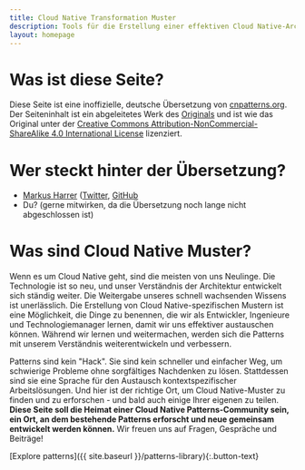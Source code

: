 ```yaml
---
title: Cloud Native Transformation Muster
description: Tools für die Erstellung einer effektiven Cloud Native-Architektur - und für die Umgestaltung unserer Arbeitsweise
layout: homepage
---
```


# Was ist diese Seite?

Diese Seite ist eine inoffizielle, deutsche Übersetzung von [cnpatterns.org](https://cnpatterns.org). Der Seiteninhalt ist ein abgeleitetes Werk des [Originals](https://github.com/ContainerSolutions/cloud-native-patterns) und ist wie das Original unter der [Creative Commons Attribution-NonCommercial-ShareAlike 4.0 International License](https://creativecommons.org/licenses/by-nc-sa/4.0) lizenziert.

# Wer steckt hinter der Übersetzung?

* [Markus Harrer](https://markusharrer.de/) ([Twitter](https://twitter.com/feststelltaste), [GitHub](https://github.com/feststelltaste)
* Du? (gerne mitwirken, da die Übersetzung noch lange nicht abgeschlossen ist)

# Was sind Cloud Native Muster?

Wenn es um Cloud Native geht, sind die meisten von uns Neulinge. Die Technologie ist so neu, und unser Verständnis der Architektur entwickelt sich ständig weiter. Die Weitergabe unseres schnell wachsenden Wissens ist unerlässlich. Die Erstellung von Cloud Native-spezifischen Mustern ist eine Möglichkeit, die Dinge zu benennen, die wir als Entwickler, Ingenieure und Technologiemanager lernen, damit wir uns effektiver austauschen können. Während wir lernen und weitermachen, werden sich die Patterns mit unserem Verständnis weiterentwickeln und verbessern.

Patterns sind kein "Hack". Sie sind kein schneller und einfacher Weg, um schwierige Probleme ohne sorgfältiges Nachdenken zu lösen. Stattdessen sind sie eine Sprache für den Austausch kontextspezifischer Arbeitslösungen. Und hier ist der richtige Ort, um Cloud Native-Muster zu finden und zu erforschen - und bald auch einige Ihrer eigenen zu teilen. **Diese Seite soll die Heimat einer Cloud Native Patterns-Community sein, ein Ort, an dem bestehende Patterns erforscht und neue gemeinsam entwickelt werden können.** Wir freuen uns auf Fragen, Gespräche und Beiträge!

[Explore patterns]({{ site.baseurl }}/patterns-library){:.button-text}
